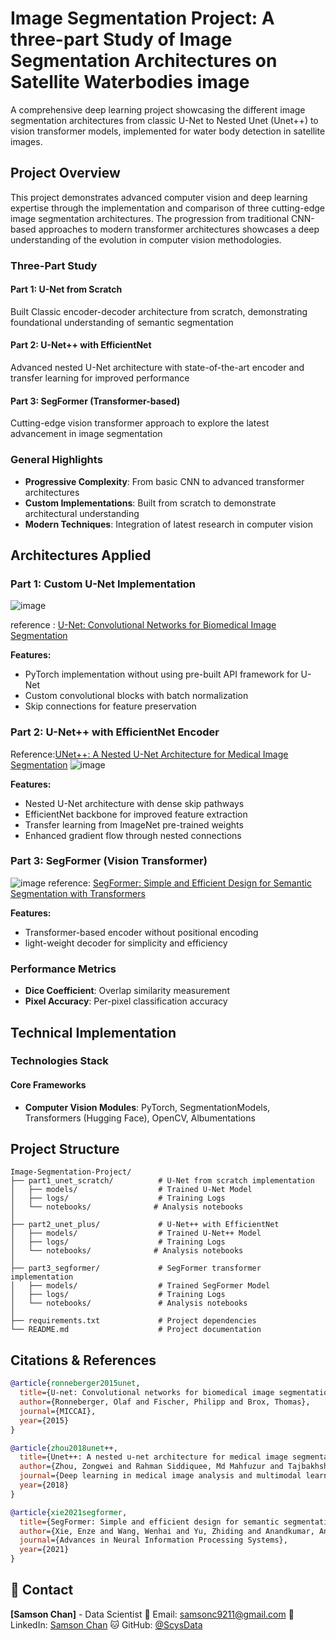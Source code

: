 # Image Segmentation Project: A three-part Study of Image Segmentation Architectures on Satellite Waterbodies image

A comprehensive deep learning project showcasing the different image segmentation architectures from classic U-Net to Nested Unet (Unet++) to vision transformer models, implemented for water body detection in satellite images.

## Project Overview

This project demonstrates advanced computer vision and deep learning expertise through the implementation and comparison of three cutting-edge image segmentation architectures. The progression from traditional CNN-based approaches to modern transformer architectures showcases a deep understanding of the evolution in computer vision methodologies.

### Three-Part Study

#### **Part 1: U-Net from Scratch** 
Built Classic encoder-decoder architecture from scratch, demonstrating foundational understanding of semantic segmentation

#### **Part 2: U-Net++ with EfficientNet**
Advanced nested U-Net architecture with state-of-the-art encoder and transfer learning for improved performance

#### **Part 3: SegFormer (Transformer-based)**
Cutting-edge vision transformer approach to explore the latest advancement in image segmentation

### General Highlights
- **Progressive Complexity**: From basic CNN to advanced transformer architectures
- **Custom Implementations**: Built from scratch to demonstrate architectural understanding
- **Modern Techniques**: Integration of latest research in computer vision

## Architectures Applied

### Part 1: Custom U-Net Implementation
![image](https://github.com/user-attachments/assets/3b3fb5b6-1a9a-4d89-bc48-838b9c567bb2)

reference : [U-Net: Convolutional Networks for Biomedical Image Segmentation](https://arxiv.org/abs/1505.04597)

**Features:**
- PyTorch implementation without using pre-built API framework for U-Net
- Custom convolutional blocks with batch normalization
- Skip connections for feature preservation


### Part 2: U-Net++ with EfficientNet Encoder

Reference:[UNet++: A Nested U-Net Architecture for Medical Image Segmentation](https://arxiv.org/abs/1807.10165)
![image](https://github.com/user-attachments/assets/76ba7c7d-0ad4-47f1-a9ba-9b4cfb09e59f)


**Features:**
- Nested U-Net architecture with dense skip pathways
- EfficientNet backbone for improved feature extraction
- Transfer learning from ImageNet pre-trained weights
- Enhanced gradient flow through nested connections

### Part 3: SegFormer (Vision Transformer)

![image](https://github.com/user-attachments/assets/5d1ec429-30b8-417b-910f-17c1d810accc)
reference: [SegFormer: Simple and Efficient Design for Semantic Segmentation with Transformers](https://arxiv.org/abs/1807.10165)

**Features:**
- Transformer-based encoder without positional encoding
- light-weight decoder for simplicity and efficiency


<!---## 📊 Comparative Analysis

### Architecture Comparison

| Model | Parameters | FLOPs | IoU Score | Training Time | Key Advantage |
|-------|------------|-------|-----------|---------------|---------------|
| U-Net | ~31M | 124G | 0.85 | Baseline | Simple, interpretable |
| U-Net++ | ~44M | 152G | 0.89 | +25% | Dense connections |
| SegFormer | ~64M | 180G | 0.92 | +40% | Global context |
-->

### Performance Metrics
- **Dice Coefficient**: Overlap similarity measurement  
- **Pixel Accuracy**: Per-pixel classification accuracy


##  Technical Implementation

### Technologies Stack

#### Core Frameworks
- **Computer Vision Modules**: PyTorch, SegmentationModels, Transformers (Hugging Face), OpenCV, Albumentations


##  Project Structure

```
Image-Segmentation-Project/
├── part1_unet_scratch/          # U-Net from scratch implementation
│   ├── models/                  # Trained U-Net Model
│   ├── logs/                    # Training Logs
│   └── notebooks/              # Analysis notebooks
│
├── part2_unet_plus/             # U-Net++ with EfficientNet
│   ├── models/                  # Trained U-Net++ Model
│   ├── logs/                    # Training Logs
│   └── notebooks/              # Analysis notebooks
│
├── part3_segformer/             # SegFormer transformer implementation
│   ├── models/                  # Trained SegFormer Model
│   ├── logs/                    # Training Logs
│   └── notebooks/               # Analysis notebooks
│
├── requirements.txt             # Project dependencies
└── README.md                    # Project documentation
```

<!---##  Key Results and Demonstrations-->


##  Citations & References

```bibtex
@article{ronneberger2015unet,
  title={U-net: Convolutional networks for biomedical image segmentation},
  author={Ronneberger, Olaf and Fischer, Philipp and Brox, Thomas},
  journal={MICCAI},
  year={2015}
}

@article{zhou2018unet++,
  title={Unet++: A nested u-net architecture for medical image segmentation},
  author={Zhou, Zongwei and Rahman Siddiquee, Md Mahfuzur and Tajbakhsh, Nima and Liang, Jianming},
  journal={Deep learning in medical image analysis and multimodal learning for clinical decision support},
  year={2018}
}

@article{xie2021segformer,
  title={SegFormer: Simple and efficient design for semantic segmentation with transformers},
  author={Xie, Enze and Wang, Wenhai and Yu, Zhiding and Anandkumar, Anima and Alvarez, Jose M and Luo, Ping},
  journal={Advances in Neural Information Processing Systems},
  year={2021}
}
```

## 📧 Contact

**[Samson Chan]** - Data Scientist 
📧 Email: samsonc9211@gmail.com
💼 LinkedIn: [Samson Chan](www.linkedin.com/in/samson-chan-data-science)
🐱 GitHub: [@ScysData](https://github.com/ScysData)  


